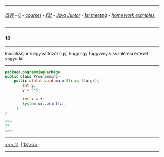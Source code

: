 
---

###### [改善](https://github.com/ttltrk/0C/blob/master/README.MD) - [C](https://github.com/ttltrk/PRG/blob/master/CODING.MD) - [courses](https://github.com/ttltrk/Courses/blob/master/README.MD) - [f2f](https://github.com/ttltrk/Courses/blob/master/F2F/F2F.MD) - [Java Junior](https://github.com/ttltrk/PRG/blob/master/JAVA/DOC/BJM/TOMI/JJ.MD) - [1st meeting](https://github.com/ttltrk/PRG/blob/master/JAVA/DOC/BJM/TOMI/01/1st.md) - [home work examples](https://github.com/ttltrk/PRG/blob/master/JAVA/DOC/BJM/TOMI/01/feladat.md)

---

### 12

---

Inicializáljunk egy változót úgy, hogy egy függvény visszatérési értékét vegye fel

---

```java
package pogrammingPackage;
public class Programming {
	public static void main(String []args){
        int y;
        y = 5*5;
        
        int x = y;
        System.out.print(x);
     }
}

>>>
25
>>>
```

---

[<<< 11](https://github.com/ttltrk/PRG/blob/master/JAVA/DOC/BJM/TOMI/01/EX/11/11.MD) ||
[13 >>>](https://github.com/ttltrk/PRG/blob/master/JAVA/DOC/BJM/TOMI/01/EX/13/13.MD)

---
